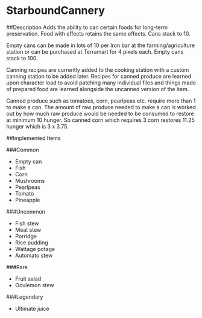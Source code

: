 # StarboundCannery
##Description
Adds the ability to can certain foods for long-term preservation. Food with effects retains the same effects. Cans stack to 10.

Empty cans can be made in lots of 10 per Iron bar at the farming/agriculture station or can be purchased at Terramart for 4 pixels each. Empty cans stack to 100.

Canning recipes are currently added to the cooking station with a custom canning station to be added later. Recipes for canned produce are learned upon character load to avoid patching many individual files and things made of prepared food are learned alongside the uncanned version of the item.

Canned produce such as tomatoes, corn, pearlpeas etc. require more than 1 to make a can. The amount of raw produce needed to make a can is worked out by how much raw produce would be needed to be consumed to restore at minimum 10 hunger. So canned corn which requires 3 corn restores 11.25 hunger which is 3 x 3.75.

##Implemented Items

###Common
* Empty can
* Fish
* Corn
* Mushrooms
* Pearlpeas
* Tomato
* Pineapple

###Uncommon
* Fish stew
* Meat stew
* Porridge
* Rice pudding
* Wattage potage
* Automato stew

###Rare
* Fruit salad
* Oculemon stew

###Legendary
* Ultimate juice